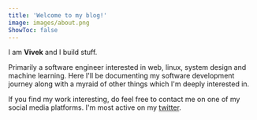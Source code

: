 ```yaml
---
title: 'Welcome to my blog!'
image: images/about.png
ShowToc: false
---
```




I am **Vivek** and I build stuff. 

Primarily a software engineer interested in web, linux, system design
and machine learning. Here I'll be documenting my software development journey along with a myraid of other 
things which I'm deeply interested in.

If you find my work interesting, do feel free to contact me on one of my social media platforms.
I'm most active on my [twitter](https://twitter.com/theroyalkonkani).